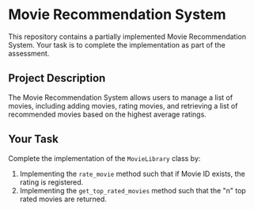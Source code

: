 # Movie Recommendation System

This repository contains a partially implemented Movie Recommendation System. Your task is to complete the implementation as part of the assessment.

## Project Description

The Movie Recommendation System allows users to manage a list of movies, including adding movies, rating movies, and retrieving a list of recommended movies based on the highest average ratings.

## Your Task

Complete the implementation of the `MovieLibrary` class by:
1. Implementing the `rate_movie` method such that if Movie ID exists, the rating is registered.
2. Implementing the `get_top_rated_movies` method such that the "n" top rated movies are returned.
